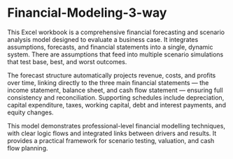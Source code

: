 # Financial-Modeling-3-way
This Excel workbook is a comprehensive financial forecasting and scenario analysis model designed to evaluate a business case. It integrates assumptions, forecasts, and financial statements into a single, dynamic system. There are assumptions that feed into multiple scenario simulations that test base, best, and worst outcomes.

The forecast structure automatically projects revenue, costs, and profits over time, linking directly to the three main financial statements — the income statement, balance sheet, and cash flow statement — ensuring full consistency and reconciliation. Supporting schedules include depreciation, capital expenditure, taxes, working capital, debt and interest payments, and equity changes.

This model demonstrates professional-level financial modelling techniques, with clear logic flows and integrated links between drivers and results. It provides a practical framework for scenario testing, valuation, and cash flow planning.
